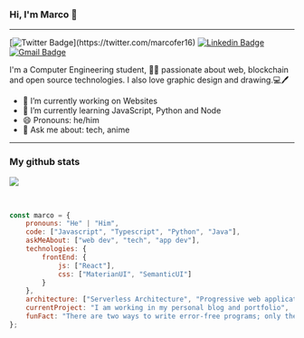 ### Hi, I'm Marco 👋
---
[![Twitter Badge](https://img.shields.io/badge/-@marcofer16-1ca0f1?style=flat-square&labelColor=1ca0f1&logo=twitter&logoColor=white&link=https://twitter.com/_Kunal_Raghav_)](https://twitter.com/marcofer16)
[![Linkedin Badge](https://img.shields.io/badge/-MarcoAgüero-blue?style=flat-square&logo=Linkedin&logoColor=white&link=https://www.linkedin.com/in/marcoa16b)](https://www.linkedin.com/in/marcoa16b)
[![Gmail Badge](https://img.shields.io/badge/-marcoferab@gmail.com-c14438?style=flat-square&logo=Gmail&logoColor=white&link=mailto:marcoferab@gmail.com)](mailto:marcoferab@gmail.com)

I'm a Computer Engineering student, 👨‍💻 passionate about web, blockchain and open source technologies. I also love graphic design and drawing.💻🖊️
- 🔭 I’m currently working on Websites
- 🌱 I’m currently learning JavaScript, Python and Node
- 😄 Pronouns: he/him
- 💬 Ask me about: tech, anime

---
<p align="center" >
  <h3>My github stats</h3>
  <a href="https://github.com/anuraghazra/github-readme-stats"> 
    <img  src="https://github-readme-stats.vercel.app/api?username=marcoa16b&&show_icons=true&theme=radical"/>
  </a>
</p>

<br>

```javascript
const marco = {
    pronouns: "He" | "Him",
    code: ["Javascript", "Typescript", "Python", "Java"],
    askMeAbout: ["web dev", "tech", "app dev"],
    technologies: {
        frontEnd: {
            js: ["React"],
            css: ["MaterianUI", "SemanticUI"]
        }
    },
    architecture: ["Serverless Architecture", "Progressive web applications", "Single page applications"],
    currentProject: "I am working in my personal blog and portfolio",
    funFact: "There are two ways to write error-free programs; only the third one works"
};
```
